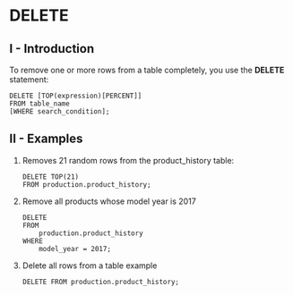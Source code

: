 # DELETE
## I - Introduction
To remove one or more rows from a table completely, you use the __DELETE__ statement:
```
DELETE [TOP(expression)[PERCENT]]
FROM table_name
[WHERE search_condition];
```

## II - Examples 

1. Removes 21 random rows from the product_history table:
    ```
    DELETE TOP(21)
    FROM production.product_history;
    ```

2. Remove all products whose model year is 2017
    ```
    DELETE
    FROM
        production.product_history
    WHERE
        model_year = 2017;
    ```

3. Delete all rows from a table example
    ```
    DELETE FROM production.product_history;
    ```





